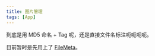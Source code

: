 ```yaml
---
title: 图片管理
tags: [App]
---
```


到底是用 MD5 命名 + Tag 呢，还是直接文件名标注呃呃呃呃。

目前暂时是先用上了 [FileMeta](https://github.com/Dijji/FileMeta/releases)。